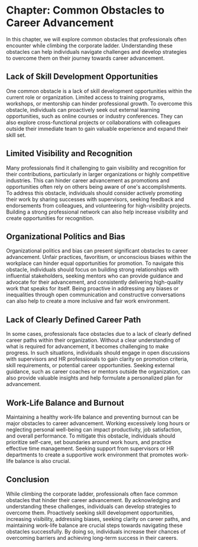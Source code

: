Chapter: Common Obstacles to Career Advancement
===============================================

In this chapter, we will explore common obstacles that professionals often encounter while climbing the corporate ladder. Understanding these obstacles can help individuals navigate challenges and develop strategies to overcome them on their journey towards career advancement.

Lack of Skill Development Opportunities
---------------------------------------

One common obstacle is a lack of skill development opportunities within the current role or organization. Limited access to training programs, workshops, or mentorship can hinder professional growth. To overcome this obstacle, individuals can proactively seek out external learning opportunities, such as online courses or industry conferences. They can also explore cross-functional projects or collaborations with colleagues outside their immediate team to gain valuable experience and expand their skill set.

Limited Visibility and Recognition
----------------------------------

Many professionals find it challenging to gain visibility and recognition for their contributions, particularly in larger organizations or highly competitive industries. This can hinder career advancement as promotions and opportunities often rely on others being aware of one's accomplishments. To address this obstacle, individuals should consider actively promoting their work by sharing successes with supervisors, seeking feedback and endorsements from colleagues, and volunteering for high-visibility projects. Building a strong professional network can also help increase visibility and create opportunities for recognition.

Organizational Politics and Bias
--------------------------------

Organizational politics and bias can present significant obstacles to career advancement. Unfair practices, favoritism, or unconscious biases within the workplace can hinder equal opportunities for promotion. To navigate this obstacle, individuals should focus on building strong relationships with influential stakeholders, seeking mentors who can provide guidance and advocate for their advancement, and consistently delivering high-quality work that speaks for itself. Being proactive in addressing any biases or inequalities through open communication and constructive conversations can also help to create a more inclusive and fair work environment.

Lack of Clearly Defined Career Path
-----------------------------------

In some cases, professionals face obstacles due to a lack of clearly defined career paths within their organization. Without a clear understanding of what is required for advancement, it becomes challenging to make progress. In such situations, individuals should engage in open discussions with supervisors and HR professionals to gain clarity on promotion criteria, skill requirements, or potential career opportunities. Seeking external guidance, such as career coaches or mentors outside the organization, can also provide valuable insights and help formulate a personalized plan for advancement.

Work-Life Balance and Burnout
-----------------------------

Maintaining a healthy work-life balance and preventing burnout can be major obstacles to career advancement. Working excessively long hours or neglecting personal well-being can impact productivity, job satisfaction, and overall performance. To mitigate this obstacle, individuals should prioritize self-care, set boundaries around work hours, and practice effective time management. Seeking support from supervisors or HR departments to create a supportive work environment that promotes work-life balance is also crucial.

Conclusion
----------

While climbing the corporate ladder, professionals often face common obstacles that hinder their career advancement. By acknowledging and understanding these challenges, individuals can develop strategies to overcome them. Proactively seeking skill development opportunities, increasing visibility, addressing biases, seeking clarity on career paths, and maintaining work-life balance are crucial steps towards navigating these obstacles successfully. By doing so, individuals increase their chances of overcoming barriers and achieving long-term success in their careers.
